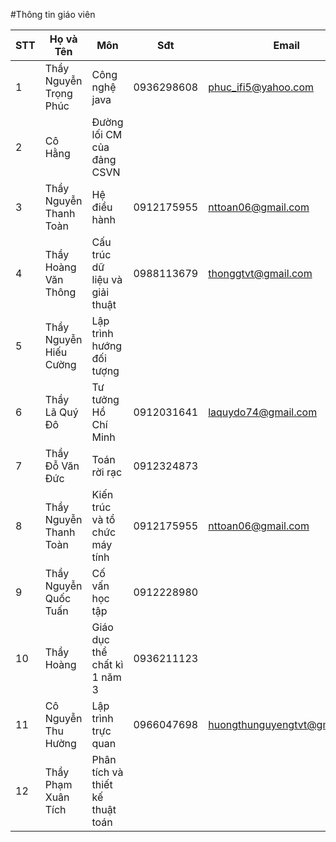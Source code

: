#Thông tin giáo viên

|STT|Họ và Tên|Môn|Sđt|Email|
|---|---------|---|---|-----|
|1 |Thầy Nguyễn Trọng Phúc | Công nghệ java                | 0936298608 | phuc_ifi5@yahoo.com          |
|2 |Cô Hằng                | Đường lối CM của đảng CSVN    |            |                              |
|3 |Thầy Nguyễn Thanh Toàn | Hệ điều hành                  | 0912175955 | nttoan06@gmail.com           |
|4 |Thầy Hoàng Văn Thông   | Cấu trúc dữ liệu và giải thuật| 0988113679 | thonggtvt@gmail.com          |
|5 |Thầy Nguyễn Hiếu Cường | Lập trình hướng đối tượng     |            |                              |
|6 |Thầy Lã Quý Đô         | Tư tưởng Hồ Chí Minh          | 0912031641 | laquydo74@gmail.com          |
|7 |Thầy Đỗ Văn Đức        | Toán rời rạc                  | 0912324873 |                              |
|8 |Thầy Nguyễn Thanh Toàn | Kiến trúc và tổ chức máy tính | 0912175955 | nttoan06@gmail.com           |
|9 |Thầy Nguyễn Quốc Tuấn  | Cố vấn học tập                | 0912228980 |                              |
|10|Thầy Hoàng             | Giáo dục thể chất kì 1 năm 3  | 0936211123 |                              |
|11|Cô Nguyễn Thu Hường    | Lập trình trực quan           | 0966047698 | huongthunguyengtvt@gmail.com |
|12|Thầy Phạm Xuân Tích    | Phân tích và thiết kế thuật toán | | |